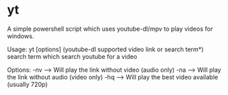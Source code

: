 # yt
A simple powershell script which uses youtube-dl/mpv to play videos for windows.

Usage: yt [options] (youtube-dl supported video link or search term*)
search term which search youtube for a video 

Options:
    -nv --> Will play the link without video (audio only)
    -na --> Will play the link without audio (video only)
    -hq --> Will play the best video available (usually 720p)

